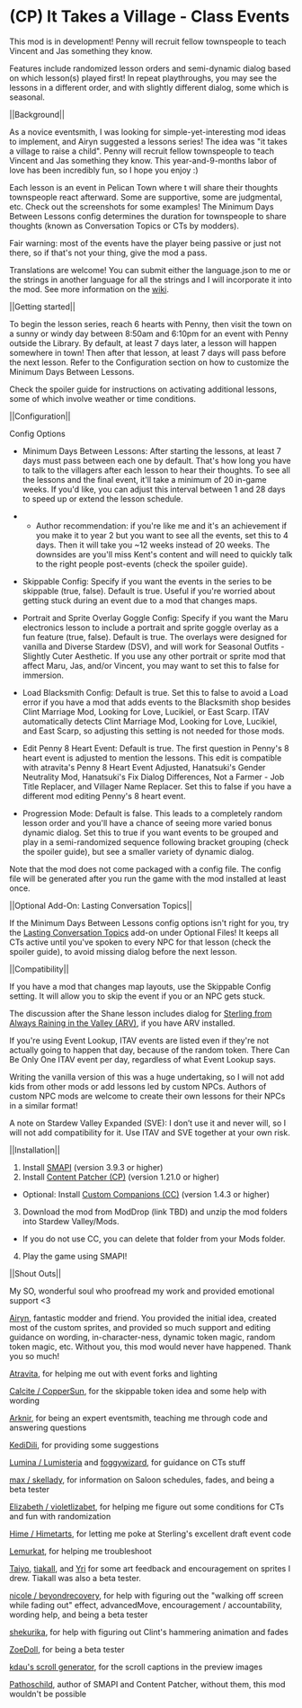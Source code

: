 # (CP) It Takes a Village - Class Events

This mod is in development! Penny will recruit fellow townspeople to teach Vincent and Jas something they know.

Features include randomized lesson orders and semi-dynamic dialog based on which lesson(s) played first! In repeat playthroughs, you may see the lessons in a different order, and with slightly different dialog, some which is seasonal.

||Background||

As a novice eventsmith, I was looking for simple-yet-interesting mod ideas to implement, and Airyn suggested a lessons series! The idea was "it takes a village to raise a child". Penny will recruit fellow townspeople to teach Vincent and Jas something they know. This year-and-9-months labor of love has been incredibly fun, so I hope you enjoy :)

Each lesson is an event in Pelican Town where t will share their thoughts townspeople react afterward. Some are supportive, some are judgmental, etc. Check out the screenshots for some examples! The Minimum Days Between Lessons config determines the duration for townspeople to share thoughts (known as Conversation Topics or CTs by modders).

Fair warning: most of the events have the player being passive or just not there, so if that's not your thing, give the mod a pass.

Translations are welcome! You can submit either the language.json to me or the strings in another language for all the strings and I will incorporate it into the mod. See more information on the <a href="https://stardewvalleywiki.com/Modding:Translations">wiki</a>.


||Getting started||

To begin the lesson series, reach 6 hearts with Penny, then visit the town on a sunny or windy day between 8:50am and 6:10pm for an event with Penny outside the Library. By default, at least 7 days later, a lesson will happen somewhere in town! Then after that lesson, at least 7 days will pass before the next lesson. Refer to the Configuration section on how to customize the Minimum Days Between Lessons.


Check the spoiler guide for instructions on activating additional lessons, some of which involve weather or time conditions.


||Configuration||

Config Options

* Minimum Days Between Lessons: After starting the lessons, at least 7 days must pass between each one by default. That's how long you have to talk to the villagers after each lesson to hear their thoughts. To see all the lessons and the final event, it'll take a minimum of 20 in-game weeks. If you'd like, you can adjust this interval between 1 and 28 days to speed up or extend the lesson schedule.
* * Author recommendation: if you're like me and it's an achievement if you make it to year 2 but you want to see all the events, set this to 4 days. Then it will take you ~12 weeks instead of 20 weeks. The downsides are you'll miss Kent's content and will need to quickly talk to the right people post-events (check the spoiler guide).

* Skippable Config: Specify if you want the events in the series to be skippable (true, false). Default is true. Useful if you're worried about getting stuck during an event due to a mod that changes maps.

* Portrait and Sprite Overlay Goggle Config: Specify if you want the Maru electronics lesson to include a portrait and sprite goggle overlay as a fun feature (true, false). Default is true. The overlays were designed for vanilla and Diverse Stardew (DSV), and will work for Seasonal Outfits - Slightly Cuter Aesthetic. If you use any other portrait or sprite mod that affect Maru, Jas, and/or Vincent, you may want to set this to false for immersion.

* Load Blacksmith Config: Default is true. Set this to false to avoid a Load error if you have a mod that adds events to the Blacksmith shop besides Clint Marriage Mod, Looking for Love, Lucikiel, or East Scarp. ITAV automatically detects Clint Marriage Mod, Looking for Love, Lucikiel, and East Scarp, so adjusting this setting is not needed for those mods.

* Edit Penny 8 Heart Event: Default is true. The first question in Penny's 8 heart event is adjusted to mention the lessons. This edit is compatible with atravita's Penny 8 Heart Event Adjusted, Hanatsuki's Gender Neutrality Mod, Hanatsuki's Fix Dialog Differences, Not a Farmer - Job Title Replacer, and Villager Name Replacer. Set this to false if you have a different mod editing Penny's 8 heart event.

* Progression Mode: Default is false. This leads to a completely random lesson order and you'll have a chance of seeing more varied bonus dynamic dialog. Set this to true if you want events to be grouped and play in a semi-randomized sequence following bracket grouping (check the spoiler guide), but see a smaller variety of dynamic dialog.

Note that the mod does not come packaged with a config file. The config file will be generated after you run the game with the mod installed at least once.


||Optional Add-On: Lasting Conversation Topics||

If the Minimum Days Between Lessons config options isn't right for you, try the <a href="https://www.nexusmods.com/stardewvalley/mods/14377">Lasting Conversation Topics</a> add-on under Optional Files! It keeps all CTs active until you've spoken to every NPC for that lesson (check the spoiler guide), to avoid missing dialog before the next lesson.


||Compatibility||

If you have a mod that changes map layouts, use the Skippable Config setting. It will allow you to skip the event if you or an NPC gets stuck.

The discussion after the Shane lesson includes dialog for <a href="https://www.nexusmods.com/stardewvalley/mods/9999">Sterling from Always Raining in the Valley (ARV)</a>, if you have ARV installed.

If you're using Event Lookup, ITAV events are listed even if they're not actually going to happen that day, because of the random token. There Can Be Only One ITAV event per day, regardless of what Event Lookup says.

Writing the vanilla version of this was a huge undertaking, so I will not add kids from other mods or add lessons led by custom NPCs. Authors of custom NPC mods are welcome to create their own lessons for their NPCs in a similar format!

A note on Stardew Valley Expanded (SVE): I don’t use it and never will, so I will not add compatibility for it. Use ITAV and SVE together at your own risk.


||Installation||

1. Install <a href="https://www.nexusmods.com/stardewvalley/mods/2400">SMAPI</a> (version 3.9.3 or higher)
2. Install <a href="https://www.nexusmods.com/stardewvalley/mods/1915">Content Patcher (CP)</a> (version 1.21.0 or higher)
- Optional: Install <a href="https://www.nexusmods.com/stardewvalley/mods/8626">Custom Companions (CC)</a> (version 1.4.3 or higher)
3. Download the mod from ModDrop (link TBD) and unzip the mod folders into Stardew Valley/Mods.
- If you do not use CC, you can delete that folder from your Mods folder.
4. Play the game using SMAPI!


||Shout Outs||

My SO, wonderful soul who proofread my work and provided emotional support <3

<a href="https://www.nexusmods.com/stardewvalley/users/70148453?tab=user+files">Airyn</a>, fantastic modder and friend. You provided the initial idea, created most of the custom sprites, and provided so much support and editing guidance on wording, in-character-ness, dynamic token magic, random token magic, etc. Without you, this mod would never have happened. Thank you so much!

<a href ="https://www.nexusmods.com/stardewvalley/users/116553368?tab=user+files">Atravita</a>, for helping me out with event forks and lighting

<a href ="https://www.nexusmods.com/stardewvalley/users/114762643?tab=user+files">Calcite / CopperSun</a>, for the skippable token idea and some help with wording

<a href ="https://www.nexusmods.com/stardewvalley/users/92469153?tab=user+files">Arknir</a>, for being an expert eventsmith, teaching me through code and answering questions

<a href ="https://www.moddrop.com/stardew-valley/profile/225898/mods">KediDili</a>, for providing some suggestions

<a href ="https://www.nexusmods.com/stardewvalley/users/5575844?tab=user+files">Lumina / Lumisteria</a> and <a href ="https://www.nexusmods.com/stardewvalley/users/48380238?tab=user+files">foggywizard</a>, for guidance on CTs stuff

<a href ="https://www.nexusmods.com/stardewvalley/users/95265773?tab=user+files">max / skellady</a>, for information on Saloon schedules, fades, and being a beta tester

<a href ="https://www.nexusmods.com/stardewvalley/users/120958053?tab=user+files">Elizabeth / violetlizabet</a>, for helping me figure out some conditions for CTs and fun with randomization

<a href ="https://www.nexusmods.com/stardewvalley/users/108124018?tab=user+files">Hime / Himetarts</a>, for letting me poke at Sterling's excellent draft event code

<a href="https://www.nexusmods.com/stardewvalley/users/68088657?tab=user+files">Lemurkat</a>, for helping me troubleshoot

<a href="https://www.nexusmods.com/stardewvalley/users/92060238?tab=user+files">Taiyo</a>, <a href ="https://www.nexusmods.com/stardewvalley/users/112768378?tab=user+files">tiakall</a>, and <a href="https://www.nexusmods.com/stardewvalley/users/2893756?tab=user+files">Yri</a> for some art feedback and encouragement on sprites I drew. Tiakall was also a beta tester.

<a href="https://www.nexusmods.com/stardewvalley/users/104804993?tab=user+files">nicole / beyondrecovery</a>, for help with figuring out the "walking off screen while fading out" effect, advancedMove, encouragement / accountability, wording help, and being a beta tester

<a href="https://www.nexusmods.com/stardewvalley/users/69153238?tab=user+files">shekurika</a>, for help with figuring out Clint's hammering animation and fades

<a href="https://www.nexusmods.com/stardewvalley/users/7439530?tab=user+files">ZoeDoll</a>, for being a beta tester

<a href="https://www.kdau.com/scrollish/">kdau's scroll generator</a>, for the scroll captions in the preview images

<a href="https://www.nexusmods.com/stardewvalley/users/1552317?tab=user+files">Pathoschild</a>, author of SMAPI and Content Patcher, without them, this mod wouldn't be possible